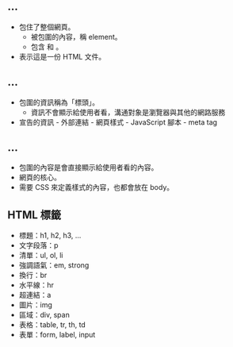 

## <html>...</html>
- 包住了整個網頁。
  - 被包圍的內容，稱 element。
  - 包含 <head></head> 和 <body> </body>。 
- 表示這是一份 HTML 文件。

## <head>...</head>
- 包圍的資訊稱為「標頭」。
  - 資訊不會顯示給使用者看，溝通對象是瀏覽器與其他的網路服務 
- <head></head> 宣告的資訊
  - 外部連結
  - 網頁樣式
  - JavaScript 腳本
  - meta tag
  
## <body>...</body>
- 包圍的內容是會直接顯示給使用者看的內容。
- 網頁的核心。
- 需要 CSS 來定義樣式的內容，也都會放在 body。

## HTML 標籤

- 標題：h1, h2, h3, ... 
- 文字段落：p
- 清單：ul, ol, li
- 強調語氣：em, strong
- 換行：br
- 水平線：hr
- 超連結：a
- 圖片：img
- 區域：div, span
- 表格：table, tr, th, td
- 表單：form, label, input
